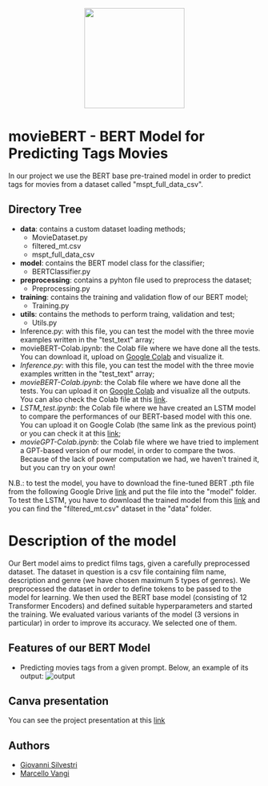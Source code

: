 <p align="center">
    <img src="https://i.ibb.co/vPrn2ff/OIG-Ph6w-Q7-WBAp-LZa8-UZJpr-W.jpg" width="200px" heigth="200px"/>
</p>


# movieBERT - BERT Model for Predicting Tags Movies

In our project we use the BERT base pre-trained model in order to predict tags for movies from a dataset called "mspt_full_data_csv".

## Directory Tree
- **data**: contains a custom dataset loading methods;
    - MovieDataset.py
    - filtered_mt.csv
    - mspt_full_data_csv
- **model**: contains the BERT model class for the classifier;
    - BERTClassifier.py
- **preprocessing**: contains a pyhton file used to preprocess the dataset;
    - Preprocessing.py
- **training**: contains the training and validation flow of our BERT model;
    - Training.py
- **utils**: contains the methods to perform traing, validation and test; 
    - Utils.py
- Inference.py: with this file, you can test the model with the three movie examples written in the "test_text" array;
- movieBERT-Colab.ipynb: the Colab file where we have done all the tests. You can download it, upload on [Google Colab](https://colab.research.google.com) and visualize it.
- _Inference.py_: with this file, you can test the model with the three movie examples written in the "test_text" array;
- _movieBERT-Colab.ipynb_: the Colab file where we have done all the tests. You can upload it on [Google Colab](https://colab.research.google.com) and visualize all the outputs. You can also check the Colab file at this [link](https://colab.research.google.com/drive/1Mr68cP71SS5rYXcKaNydhZ1sJuF_n0Cb?usp=sharing).
- _LSTM_test.ipynb_: the Colab file where we have created an LSTM model to compare the performances of our BERT-based model with this one. You can upload it on Google Colab (the same link as the previous point) or you can check it at this [link](https://colab.research.google.com/drive/1KkNALQes7SNrqwqhFL4MPUGQOVdq_Kk-?usp=sharing);
- _movieGPT-Colab.ipynb_: the Colab file where we have tried to implement a GPT-based version of our model, in order to compare the twos. Because of the lack of power computation we had, we haven't trained it, but you can try on your own!

N.B.: to test the model, you have to download the fine-tuned BERT .pth file from the following Google Drive [link](https://drive.google.com/drive/folders/1NWkrn6-gT-TSUJs-hJcvneqx2Ql7GvIz?usp=sharing) and put the file into the "model" folder. To test the LSTM, you have to download the trained model from this [link](https://drive.google.com/file/d/16BxkIbFHcoLe31TJoNHPMnPIi8rJ8vzD/view?usp=sharing) and you can find the "filtered_mt.csv" dataset in the "data" folder. 

# Description of the model
Our Bert model aims to predict films tags, given a carefully preprocessed dataset.
The dataset in question is a csv file containing film name, description and genre (we have chosen maximum 5 types of genres). 
We preprocessed the dataset in order to define tokens to be passed to the model for learning.
We then used the BERT base model (consisting of 12 Transformer Encoders) and defined suitable hyperparameters and started the training.
We evaluated various variants of the model (3 versions in particular) in order to improve its accuracy. We selected one of them.


## Features of our BERT Model 

- Predicting movies tags from a given prompt.
Below, an example of its output:
![output](https://i.ibb.co/CWwqq2K/carbon.png)

## Canva presentation

You can see the project presentation at this [link](https://www.canva.com/design/DAF72V3dWEo/6ngxGYKINZhViN5ZpIFLMA/edit?utm_content=DAF72V3dWEo&utm_campaign=designshare&utm_medium=link2&utm_source=sharebutton)

## Authors

- [Giovanni Silvestri](https://www.github.com/vannisil)
- [Marcello Vangi](https://www.github.com/uzingr)
